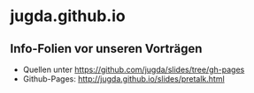 # jugda.github.io

## Info-Folien vor unseren Vorträgen
- Quellen unter https://github.com/jugda/slides/tree/gh-pages
- Github-Pages: http://jugda.github.io/slides/pretalk.html